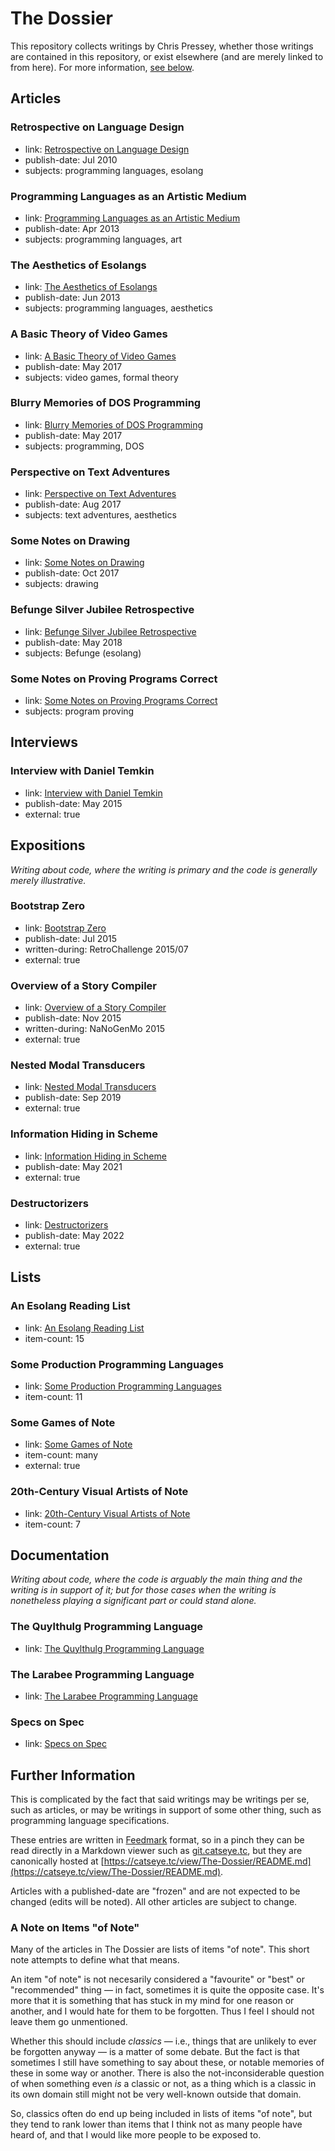 The Dossier
===========

This repository collects writings by Chris Pressey, whether those
writings are contained in this repository, or exist elsewhere (and
are merely linked to from here).  For more information,
[see below](#further-information).

Articles
--------

### Retrospective on Language Design

*   link: [Retrospective on Language Design](article/Retrospective%20on%20Language%20Design.md)
*   publish-date: Jul 2010
*   subjects: programming languages, esolang

### Programming Languages as an Artistic Medium

*   link: [Programming Languages as an Artistic Medium](article/Programming%20Languages%20as%20an%20Artistic%20Medium.md)
*   publish-date: Apr 2013
*   subjects: programming languages, art

### The Aesthetics of Esolangs

*   link: [The Aesthetics of Esolangs](article/The%20Aesthetics%20of%20Esolangs.md)
*   publish-date: Jun 2013
*   subjects: programming languages, aesthetics

### A Basic Theory of Video Games

*   link: [A Basic Theory of Video Games](article/A%20Basic%20Theory%20of%20Video%20Games.md)
*   publish-date: May 2017
*   subjects: video games, formal theory

### Blurry Memories of DOS Programming

*   link: [Blurry Memories of DOS Programming](article/Blurry%20Memories%20of%20DOS%20Programming.md)
*   publish-date: May 2017
*   subjects: programming, DOS

### Perspective on Text Adventures

*   link: [Perspective on Text Adventures](article/Perspective%20on%20Text%20Adventures.md)
*   publish-date: Aug 2017
*   subjects: text adventures, aesthetics

### Some Notes on Drawing

*   link: [Some Notes on Drawing](article/Some%20Notes%20on%20Drawing.md)
*   publish-date: Oct 2017
*   subjects: drawing

### Befunge Silver Jubilee Retrospective

*   link: [Befunge Silver Jubilee Retrospective](article/Befunge%20Silver%20Jubilee%20Retrospective.md)
*   publish-date: May 2018
*   subjects: Befunge (esolang)

### Some Notes on Proving Programs Correct

*   link: [Some Notes on Proving Programs Correct](article/Some%20Notes%20on%20Proving%20Programs%20Correct.md)
*   subjects: program proving

Interviews
----------

### Interview with Daniel Temkin

*   link: [Interview with Daniel Temkin](http://esoteric.codes/post/118780138572/interview-with-chris-pressey)
*   publish-date: May 2015
*   external: true

Expositions
-----------

_Writing about code, where the writing is primary and the code is generally merely illustrative._

### Bootstrap Zero

*   link: [Bootstrap Zero](https://catseye.tc/view/SITU-SOL/doc/bootstrap-zero/README.md)
*   publish-date: Jul 2015
*   written-during: RetroChallenge 2015/07
*   external: true

### Overview of a Story Compiler

*   link: [Overview of a Story Compiler](https://git.catseye.tc/MARYSUE/blob/master/doc/Overview%20of%20a%20Story%20Compiler.md)
*   publish-date: Nov 2015
*   written-during: NaNoGenMo 2015
*   external: true

### Nested Modal Transducers

*   link: [Nested Modal Transducers](https://github.com/cpressey/Nested-Modal-Transducers#readme)
*   publish-date: Sep 2019
*   external: true

### Information Hiding in Scheme

*   link: [Information Hiding in Scheme](https://github.com/cpressey/Information-Hiding-in-Scheme#readme)
*   publish-date: May 2021
*   external: true

### Destructorizers

*   link: [Destructorizers](https://github.com/cpressey/Destructorizers#readme)
*   publish-date: May 2022
*   external: true

Lists
-----

### An Esolang Reading List

*   link: [An Esolang Reading List](article/An%20Esolang%20Reading%20List.md)
*   item-count: 15

### Some Production Programming Languages

*   link: [Some Production Programming Languages](article/Some%20Production%20Programming%20Languages.md)
*   item-count: 11

### Some Games of Note

*   link: [Some Games of Note](https://github.com/cpressey/Some-Games-of-Note)
*   item-count: many
*   external: true

### 20th-Century Visual Artists of Note

*   link: [20th-Century Visual Artists of Note](article/20th-Century%20Visual%20Artists%20of%20Note.md)
*   item-count: 7

Documentation
-------------

_Writing about code, where the code is arguably the main thing and the writing is in support of it;_
_but for those cases when the writing is nonetheless playing a significant part or could stand alone._

### The Quylthulg Programming Language

*   link: [The Quylthulg Programming Language](https://github.com/catseye/Quylthulg#readme)

### The Larabee Programming Language

*   link: [The Larabee Programming Language](https://github.com/catseye/Larabee#readme)

### Specs on Spec

*   link: [Specs on Spec](https://github.com/catseye/Specs-on-Spec#readme)

Further Information
-------------------

This is complicated by the fact that said writings may be writings
per se, such as articles, or may be writings in support of some
other thing, such as programming language specifications.

These entries are written in
[Feedmark][] format, so in a pinch they can be read directly in a Markdown
viewer such as [git.catseye.tc](https://git.catseye.tc/), but they are
canonically hosted at
[https://catseye.tc/view/The-Dossier/README.md](https://catseye.tc/view/The-Dossier/README.md).

Articles with a published-date are "frozen" and are not expected to be changed
(edits will be noted).  All other articles are subject to change.

### A Note on Items "of Note"

Many of the articles in The Dossier are lists of items "of note".  This short note
attempts to define what that means.

An item "of note" is not necesarily considered a "favourite" or "best" or "recommended"
thing — in fact, sometimes it is quite the opposite case.  It's more that it is something
that has stuck in my mind for one reason or another, and I would hate for them to be
forgotten.  Thus I feel I should not leave them go unmentioned.

Whether this should include _classics_ — i.e., things that are unlikely to ever be forgotten
anyway — is a matter of some debate.  But the fact is that sometimes I still have something
to say about these, or notable memories of these in some way or another.  There is also the
not-inconsiderable question of when something even *is* a classic or not, as a thing which
is a classic in its own domain still might not be very well-known outside that domain.

So, classics often do end up being included in lists of items "of note", but they tend to
rank lower than items that I think not as many people have heard of, and that I would like
more people to be exposed to.

[Feedmark]: https://catseye.tc/node/Feedmark
